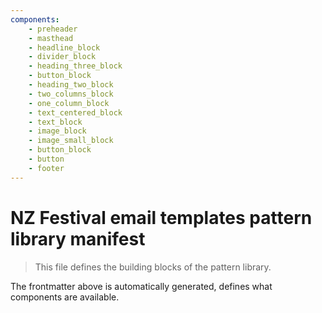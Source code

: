```yaml
---
components:
    - preheader
    - masthead
    - headline_block
    - divider_block
    - heading_three_block
    - button_block
    - heading_two_block
    - two_columns_block
    - one_column_block
    - text_centered_block
    - text_block
    - image_block
    - image_small_block
    - button_block
    - button
    - footer
---
```


# NZ Festival email templates pattern library manifest

> This file defines the building blocks of the pattern library.

The frontmatter above is automatically generated, defines what components are available.
